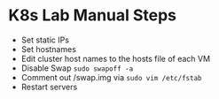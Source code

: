 # K8s Lab Manual Steps

* Set static IPs
* Set hostnames
* Edit cluster host names to the hosts file of each VM
* Disable Swap `sudo swapoff -a`
* Comment out /swap.img via `sudo vim /etc/fstab`
* Restart servers
